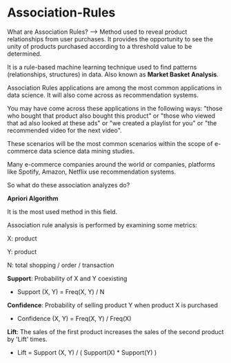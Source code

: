 # Association-Rules

What are Association Rules? --> Method used to reveal product relationships from user purchases. It provides the opportunity to see the unity of products purchased according to a threshold value to be determined.


It is a rule-based machine learning technique used to find patterns (relationships, structures) in data. Also known as __Market Basket Analysis__.

Association Rules applications are among the most common applications in data science. It will also come across as recommendation systems.

You may have come across these applications in the following ways: "those who bought that product also bought this product" or "those who viewed that ad also looked at these ads" or "we created a playlist for you" or "the recommended video for the next video".

These scenarios will be the most common scenarios within the scope of e-commerce data science data mining studies.

Many e-commerce companies around the world or companies, platforms like Spotify, Amazon, Netflix use recommendation systems.

So what do these association analyzes do?

__Apriori Algorithm__

It is the most used method in this field.

Association rule analysis is performed by examining some metrics:

X: product 

Y: product 

N: total shopping / order / transaction

__Support__: Probability of X and Y coexisting

- Support (X, Y) = Freq(X, Y) / N


__Confidence__: Probability of selling product Y when product X is purchased

- Confidence (X, Y) = Freq(X, Y) / Freq(X)

__Lift__: The sales of the first product increases the sales of the second product by 'Lift' times.

- Lift = Support (X, Y) / ( Support(X) * Support(Y) )
